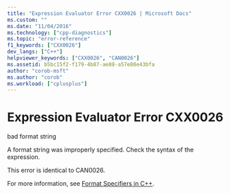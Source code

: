 ```yaml
---
title: "Expression Evaluator Error CXX0026 | Microsoft Docs"
ms.custom: ""
ms.date: "11/04/2016"
ms.technology: ["cpp-diagnostics"]
ms.topic: "error-reference"
f1_keywords: ["CXX0026"]
dev_langs: ["C++"]
helpviewer_keywords: ["CXX0026", "CAN0026"]
ms.assetid: b5bc15f2-f179-4b87-ae88-a57e08e43bfa
author: "corob-msft"
ms.author: "corob"
ms.workload: ["cplusplus"]
---
```

# Expression Evaluator Error CXX0026
bad format string  
  
 A format string was improperly specified. Check the syntax of the expression.  
  
 This error is identical to CAN0026.  
  
 For more information, see [Format Specifiers in C++](/visualstudio/debugger/format-specifiers-in-cpp).